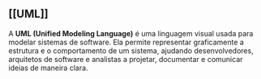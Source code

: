 ## [[UML]]
A **UML (Unified Modeling Language)** é uma linguagem visual usada para modelar sistemas de software. Ela permite representar graficamente a estrutura e o comportamento de um sistema, ajudando desenvolvedores, arquitetos de software e analistas a projetar, documentar e comunicar ideias de maneira clara.
